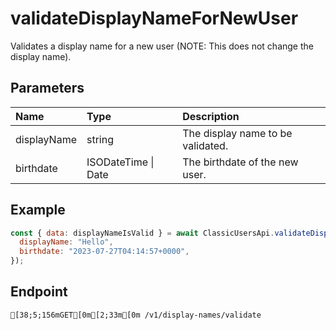
# validateDisplayNameForNewUser
Validates a display name for a new user (NOTE: This does not change the display name).


## Parameters
| Name        | Type                | Description                       |
| :---------- | :------------------ | :-------------------------------- |
| displayName | string              | The display name to be validated. |
| birthdate   | ISODateTime \| Date | The birthdate of the new user.    |



## Example
```js copy showLineNumbers
const { data: displayNameIsValid } = await ClassicUsersApi.validateDisplayNameForNewUser({
  displayName: "Hello",
  birthdate: "2023-07-27T04:14:57+0000",
}); 
```

## Endpoint
```ansi
[38;5;156mGET[0m[2;33m[0m /v1/display-names/validate
```
  